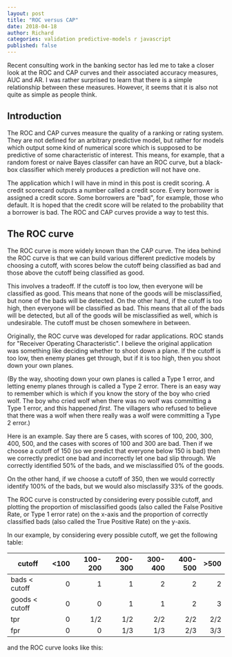 ```yaml
---
layout: post
title: "ROC versus CAP"
date: 2018-04-18
author: Richard
categories: validation predictive-models r javascript
published: false
---
```

Recent consulting work in the banking sector has led me to take a closer look at the ROC and CAP curves and their associated accuracy measures, AUC and AR. I was rather surprised to learn that there is a simple relationship between these measures. However, it seems that it is also not quite as simple as people think.

## Introduction

The ROC and CAP curves measure the quality of a ranking or rating system. They are not defined for an arbitrary predictive model, but rather for models which output some kind of numerical score which is supposed to be predictive of some characteristic of interest. This means, for example, that a random forest or naive Bayes classifer can have an ROC curve, but a black-box classifier which merely produces a prediction will not have one.

The application which I will have in mind in this post is credit scoring. A credit scorecard outputs a number called a credit score. Every borrower is assigned a credit score. Some borrowers are "bad", for example, those who default. It is hoped that the credit score will be related to the probability that a borrower is bad. The ROC and CAP curves provide a way to test this.

## The ROC curve

The ROC curve is more widely known than the CAP curve. The idea behind the ROC curve is that we can build various different predictive models by choosing a cutoff, with scores below the cutoff being classified as bad and those above the cutoff being classified as good.

This involves a tradeoff. If the cutoff is too low, then everyone will be classified as good. This means that none of the goods will be misclassified, but none of the bads will be detected. On the other hand, if the cutoff is too high, then everyone will be classified as bad. This means that all of the bads will be detected, but all of the goods will be misclassified as well, which is undesirable. The cutoff must be chosen somewhere in between.

Originally, the ROC curve was developed for radar applications. ROC stands for "Receiver Operating Characteristic". I believe the original application was something like deciding whether to shoot down a plane. If the cutoff is too low, then enemy planes get through, but if it is too high, then you shoot down your own planes.

(By the way, shooting down your own planes is called a Type 1 error, and letting enemy planes through is called a Type 2 error. There is an easy way to remember which is which if you know the story of the boy who cried wolf. The boy who cried wolf when there was no wolf was committing a Type 1 error, and this happened *first*. The villagers who refused to believe that there was a wolf when there really was a wolf were committing a Type 2 error.)

Here is an example. Say there are 5 cases, with scores of 100, 200, 300, 400, 500, and the cases with scores of 100 and 300 are bad. Then if we choose a cutoff of 150 (so we predict that everyone below 150 is bad) then we correctly predict one bad and incorrectly let one bad slip through. We correctly identified 50% of the bads, and we misclassified 0% of the goods.

On the other hand, if we choose a cutoff of 350, then we would correctly identify 100% of the bads, but we would also misclassify 33% of the goods. 

The ROC curve is constructed by considering every possible cutoff, and plotting the proportion of misclassified goods (also called the False Positive Rate, or Type 1 error rate) on the x-axis and the proportion of correctly classified bads (also called the True Positive Rate) on the y-axis.

In our example, by considering every possible cutoff, we get the following table:

| cutoff         | <100 | 100-200 | 200-300 | 300-400 | 400-500 | >500 |
|----------------|-----:|--------:|--------:|--------:|--------:|-----:|
|  bads < cutoff |    0 |       1 |       1 |       2 |       2 |    2 |
| goods < cutoff |    0 |       0 |       1 |       1 |       2 |    3 |
| tpr            |    0 |     1/2 |     1/2 |     2/2 |     2/2 |  2/2 |
| fpr            |    0 |       0 |     1/3 |     1/3 |     2/3 |  3/3 |

and the ROC curve looks like this:

<canvas id="theCanvas" height="300 + 10*2" width="300 + 10*2"></canvas>

<script type="text/javascript">
  var theCanvas = document.getElementById("theCanvas");
  var ctx = theCanvas.getContext("2d");
  var n = 100;var scores = [];for (var i=1;i< n+1;i++){scores.push(i);}var defaults = [];var nonDefaults = [];var goods = 0;var bads = 0;for (var i=1; i<n+1; i++){var defaultProb = Math.random(); defaults.push(defaultProb < Math.exp(-0.02*Math.pow(scores[i-1], 1.1)) ? 1 : 0); if (defaults[i-1] > 0){     bads += 1;  nonDefaults.push(0); } else {     goods += 1;  nonDefaults.push(1);    }}
// ROC curve
  cumDefaults = [defaults[0]];for (i=1; i<n; i++){    cumDefaults.push(cumDefaults[i-1] + defaults[i]);}ROCy = [0];for (i=0; i<n; i++){    ROCy.push(cumDefaults[i]/bads);}console.log(ROCy);
cumNonDefaults = [nonDefaults[0]];for (i=1; i<n; i++){    cumNonDefaults.push(cumNonDefaults[i-1] + nonDefaults[i]);}ROCx = [0];for (i=0; i<n; i++){    ROCx.push(cumNonDefaults[i]/goods);}console.log(ROCx);
// CAP curveCAPx = [0];for (i=1; i<n+1; i++){    CAPx.push(i/n);}var CAPy = ROCy;
// plot ROC curve on canvasvar w = theCanvas.width - 20;var h = theCanvas.height - 20;
for (i=0; i<n; i++){    ctx.beginPath();    ctx.moveTo(10 + ROCx[i]*w, 10 + h - ROCy[i]*h); //ctx.lineTo(10 + ROCx[i]*w, 10 + h - ROCy[i+1]*h); ctx.lineTo(10 + ROCx[i+1]*w, 10 + h - ROCy[i+1]*h); ctx.lineWidth=3; ctx.stroke();}
// plot CAP curvectx.strokeStyle="green";for (i=0; i<n; i++){    ctx.beginPath();    ctx.moveTo(10 + CAPx[i]*w, 10 + h - CAPy[i]*h); //ctx.lineTo(10 + CAPx[i]*w, 10 + h - CAPy[i+1]*h); ctx.lineTo(10 + CAPx[i+1]*w, 10 + h - CAPy[i+1]*h); ctx.lineWidth=3; ctx.stroke();}
//plot intermediate curve//ctx.clearRect(0,0,w+20,h+20);var id = setInterval("frame()", 10);var delta = 0.01;var t = 1;var t2 = 1;var frame = function(){    ctx.strokeStyle="black";     ctx.clearRect(0,0,w+20,h+20); ctx.beginPath(); ctx.moveTo(10, h+10); ctx.lineTo(10+w, h+10); ctx.lineWidth = 1; ctx.stroke();  ctx.beginPath(); ctx.moveTo(10, h+10); ctx.lineTo(10, 10); ctx.lineWidth = 1; ctx.stroke();   ctx.strokeStyle="green";    for (i=0; i<n; i++){     t2 = (t <= 0 ? 0 : t)  ctx.strokeStyle = (t <= 0 ? "black" : "green");        ctx.beginPath();        ctx.moveTo(10 + (t2*CAPx[i] + (1-t2)*ROCx[i])*w, 10 + h - (t2*CAPy[i]+(1-t2)*ROCy[i])*h);     //ctx.lineTo(10 + CAPx[i]*w, 10 + h - CAPy[i+1]*h);     ctx.lineTo(10 + (t2*CAPx[i+1] + (1-t2)*ROCx[i+1])*w, 10 + h - (t2*CAPy[i+1]+(1-t2)*ROCy[i+1])*h);     ctx.lineWidth=3;     ctx.stroke();    } t -= delta; if (t <= -1){     t=1;  clearInterval(id);  id = setInterval("frame()", 10); }}//frame();</script>
